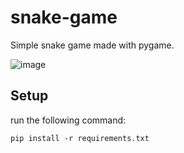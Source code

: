 # snake-game
Simple snake game made with pygame.

![image](https://github.com/user-attachments/assets/4d1062aa-cac9-43db-8eb6-b19210ad944e)


## Setup

run the following command:
```
pip install -r requirements.txt
```
